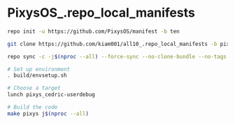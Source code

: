 # PixysOS_.repo_local_manifests

```bash
repo init -u https://github.com/PixysOS/manifest -b ten
```
```bash
git clone https://github.com/kiam001/all10_.repo_local_manifests -b pixysos .repo/local_manifests
```
```bash
repo sync -c -j$(nproc --all) --force-sync --no-clone-bundle --no-tags
```

```bash
# Set up environment
. build/envsetup.sh

# Choose a target
lunch pixys_cedric-userdebug

# Build the code
make pixys j$(nproc --all)
```
